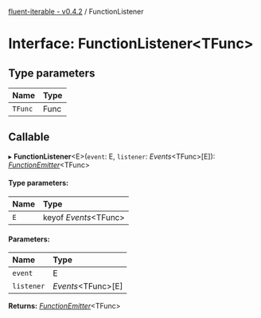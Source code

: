[fluent-iterable - v0.4.2](../README.md) / FunctionListener

# Interface: FunctionListener<TFunc\>

## Type parameters

| Name | Type |
| :------ | :------ |
| `TFunc` | Func |

## Callable

▸ **FunctionListener**<E\>(`event`: E, `listener`: *Events*<TFunc\>[E]): [*FunctionEmitter*](../README.md#functionemitter)<TFunc\>

#### Type parameters:

| Name | Type |
| :------ | :------ |
| `E` | keyof *Events*<TFunc\> |

#### Parameters:

| Name | Type |
| :------ | :------ |
| `event` | E |
| `listener` | *Events*<TFunc\>[E] |

**Returns:** [*FunctionEmitter*](../README.md#functionemitter)<TFunc\>
